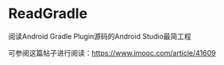 # ReadGradle
阅读Android Gradle Plugin源码的Android Studio最简工程


可参阅这篇帖子进行阅读：https://www.imooc.com/article/41609
